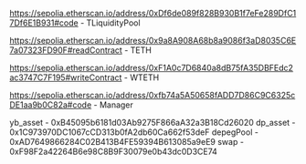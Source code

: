 https://sepolia.etherscan.io/address/0xDf6de089f828B930B1f7eFe289DfC17Df6E1B931#code - TLiquidityPool

https://sepolia.etherscan.io/address/0x9a8A908A68b8a9086f3aD8035C6E7a07323FD90F#readContract - TETH

https://sepolia.etherscan.io/address/0xF1A0c7D6840a8dB75fA35DBFEdc2ac3747C7F195#writeContract - WTETH

https://sepolia.etherscan.io/address/0xfb74a5A50658fADD7D86C9C6325cDE1aa9b0C82a#code - Manager


yb_asset  - 0xB45095b6181d03Ab9275F866aA32a3B18Cd26020
dp_asset  - 0x1C973970DC1067cCD313b0fA2db60Ca662f53deF
depegPool - 0xAD7649866284C02B413B4FE59394B613085a9eE9
swap      - 0xF98F2a42264B6e98C8B9F30079e0b43dc0D3CE74
